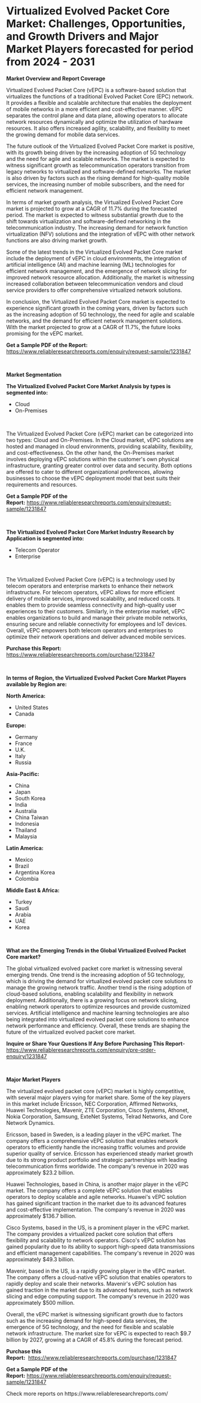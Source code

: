 <p><h1>Virtualized Evolved Packet Core Market: Challenges, Opportunities, and Growth Drivers and Major Market Players forecasted for period from 2024 - 2031</h1></p><p><strong>Market Overview and Report Coverage</strong></p>
<p><p>Virtualized Evolved Packet Core (vEPC) is a software-based solution that virtualizes the functions of a traditional Evolved Packet Core (EPC) network. It provides a flexible and scalable architecture that enables the deployment of mobile networks in a more efficient and cost-effective manner. vEPC separates the control plane and data plane, allowing operators to allocate network resources dynamically and optimize the utilization of hardware resources. It also offers increased agility, scalability, and flexibility to meet the growing demand for mobile data services.</p><p>The future outlook of the Virtualized Evolved Packet Core market is positive, with its growth being driven by the increasing adoption of 5G technology and the need for agile and scalable networks. The market is expected to witness significant growth as telecommunication operators transition from legacy networks to virtualized and software-defined networks. The market is also driven by factors such as the rising demand for high-quality mobile services, the increasing number of mobile subscribers, and the need for efficient network management.</p><p>In terms of market growth analysis, the Virtualized Evolved Packet Core market is projected to grow at a CAGR of 11.7% during the forecasted period. The market is expected to witness substantial growth due to the shift towards virtualization and software-defined networking in the telecommunication industry. The increasing demand for network function virtualization (NFV) solutions and the integration of vEPC with other network functions are also driving market growth.</p><p>Some of the latest trends in the Virtualized Evolved Packet Core market include the deployment of vEPC in cloud environments, the integration of artificial intelligence (AI) and machine learning (ML) technologies for efficient network management, and the emergence of network slicing for improved network resource allocation. Additionally, the market is witnessing increased collaboration between telecommunication vendors and cloud service providers to offer comprehensive virtualized network solutions.</p><p>In conclusion, the Virtualized Evolved Packet Core market is expected to experience significant growth in the coming years, driven by factors such as the increasing adoption of 5G technology, the need for agile and scalable networks, and the demand for efficient network management solutions. With the market projected to grow at a CAGR of 11.7%, the future looks promising for the vEPC market.</p></p>
<p><strong>Get a Sample PDF of the Report:</strong> <a href="https://www.reliableresearchreports.com/enquiry/request-sample/1231847">https://www.reliableresearchreports.com/enquiry/request-sample/1231847</a></p>
<p>&nbsp;</p>
<p><strong>Market Segmentation</strong></p>
<p><strong>The Virtualized Evolved Packet Core Market Analysis by types is segmented into:</strong></p>
<p><ul><li>Cloud</li><li>On-Premises</li></ul></p>
<p>&nbsp;</p>
<p><p>The Virtualized Evolved Packet Core (vEPC) market can be categorized into two types: Cloud and On-Premises. In the Cloud market, vEPC solutions are hosted and managed in cloud environments, providing scalability, flexibility, and cost-effectiveness. On the other hand, the On-Premises market involves deploying vEPC solutions within the customer's own physical infrastructure, granting greater control over data and security. Both options are offered to cater to different organizational preferences, allowing businesses to choose the vEPC deployment model that best suits their requirements and resources.</p></p>
<p><strong>Get a Sample PDF of the Report:</strong>&nbsp;<a href="https://www.reliableresearchreports.com/enquiry/request-sample/1231847">https://www.reliableresearchreports.com/enquiry/request-sample/1231847</a></p>
<p>&nbsp;</p>
<p><strong>The Virtualized Evolved Packet Core Market Industry Research by Application is segmented into:</strong></p>
<p><ul><li>Telecom Operator</li><li>Enterprise</li></ul></p>
<p>&nbsp;</p>
<p><p>The Virtualized Evolved Packet Core (vEPC) is a technology used by telecom operators and enterprise markets to enhance their network infrastructure. For telecom operators, vEPC allows for more efficient delivery of mobile services, improved scalability, and reduced costs. It enables them to provide seamless connectivity and high-quality user experiences to their customers. Similarly, in the enterprise market, vEPC enables organizations to build and manage their private mobile networks, ensuring secure and reliable connectivity for employees and IoT devices. Overall, vEPC empowers both telecom operators and enterprises to optimize their network operations and deliver advanced mobile services.</p></p>
<p><strong>Purchase this Report:</strong>&nbsp; <a href="https://www.reliableresearchreports.com/purchase/1231847">https://www.reliableresearchreports.com/purchase/1231847</a></p>
<p>&nbsp;</p>
<p><strong>In terms of Region, the Virtualized Evolved Packet Core Market Players available by Region are:</strong></p>
<p>
    <p> <strong> North America: </strong>
        <ul>
            <li>United States</li>
            <li>Canada</li>
        </ul>
        </p> 
    <p> <strong> Europe: </strong>
        <ul>
            <li>Germany</li>
            <li>France</li>
            <li>U.K.</li>
            <li>Italy</li>
            <li>Russia</li>
        </ul>
        </p> 
    <p> <strong> Asia-Pacific: </strong>
        <ul>
            <li>China</li>
            <li>Japan</li>
            <li>South Korea</li>
            <li>India</li>
            <li>Australia</li>
            <li>China Taiwan</li>
            <li>Indonesia</li>
            <li>Thailand</li>
            <li>Malaysia</li>
        </ul>
        </p> 
    <p> <strong> Latin America: </strong>
        <ul>
            <li>Mexico</li>
            <li>Brazil</li>
            <li>Argentina Korea</li>
            <li>Colombia</li>
        </ul>
        </p> 
    <p> <strong> Middle East & Africa: </strong>
        <ul>
            <li>Turkey</li>
            <li>Saudi</li>
            <li>Arabia</li>
            <li>UAE</li>
            <li>Korea</li>
        </ul>
    </p>
    </p>
<p>&nbsp;</p>
<p><strong>What are the Emerging Trends in the Global Virtualized Evolved Packet Core market?</strong></p>
<p><p>The global virtualized evolved packet core market is witnessing several emerging trends. One trend is the increasing adoption of 5G technology, which is driving the demand for virtualized evolved packet core solutions to manage the growing network traffic. Another trend is the rising adoption of cloud-based solutions, enabling scalability and flexibility in network deployment. Additionally, there is a growing focus on network slicing, enabling network operators to optimize resources and provide customized services. Artificial intelligence and machine learning technologies are also being integrated into virtualized evolved packet core solutions to enhance network performance and efficiency. Overall, these trends are shaping the future of the virtualized evolved packet core market.</p></p>
<p><strong>Inquire or Share Your Questions If Any Before Purchasing This Report</strong>- <a href="https://www.reliableresearchreports.com/enquiry/pre-order-enquiry/1231847">https://www.reliableresearchreports.com/enquiry/pre-order-enquiry/1231847</a></p>
<p>&nbsp;</p>
<p><strong>Major Market Players</strong></p>
<p><p>The virtualized evolved packet core (vEPC) market is highly competitive, with several major players vying for market share. Some of the key players in this market include Ericsson, NEC Corporation, Affirmed Networks, Huawei Technologies, Mavenir, ZTE Corporation, Cisco Systems, Athonet, Nokia Corporation, Samsung, ExteNet Systems, Telrad Networks, and Core Network Dynamics.</p><p>Ericsson, based in Sweden, is a leading player in the vEPC market. The company offers a comprehensive vEPC solution that enables network operators to efficiently handle the increasing traffic volumes and provide superior quality of service. Ericsson has experienced steady market growth due to its strong product portfolio and strategic partnerships with leading telecommunication firms worldwide. The company's revenue in 2020 was approximately $23.2 billion.</p><p>Huawei Technologies, based in China, is another major player in the vEPC market. The company offers a complete vEPC solution that enables operators to deploy scalable and agile networks. Huawei's vEPC solution has gained significant traction in the market due to its advanced features and cost-effective implementation. The company's revenue in 2020 was approximately $136.7 billion.</p><p>Cisco Systems, based in the US, is a prominent player in the vEPC market. The company provides a virtualized packet core solution that offers flexibility and scalability to network operators. Cisco's vEPC solution has gained popularity due to its ability to support high-speed data transmissions and efficient management capabilities. The company's revenue in 2020 was approximately $49.3 billion.</p><p>Mavenir, based in the US, is a rapidly growing player in the vEPC market. The company offers a cloud-native vEPC solution that enables operators to rapidly deploy and scale their networks. Mavenir's vEPC solution has gained traction in the market due to its advanced features, such as network slicing and edge computing support. The company's revenue in 2020 was approximately $500 million.</p><p>Overall, the vEPC market is witnessing significant growth due to factors such as the increasing demand for high-speed data services, the emergence of 5G technology, and the need for flexible and scalable network infrastructure. The market size for vEPC is expected to reach $9.7 billion by 2027, growing at a CAGR of 45.8% during the forecast period.</p></p>
<p><strong>Purchase this Report:</strong>&nbsp;&nbsp;<a href="https://www.reliableresearchreports.com/purchase/1231847">https://www.reliableresearchreports.com/purchase/1231847</a></p>
<p></p>
<p><strong>Get a Sample PDF of the Report:</strong>&nbsp;<a href="https://www.reliableresearchreports.com/enquiry/request-sample/1231847">https://www.reliableresearchreports.com/enquiry/request-sample/1231847</a></p>
<p>Check more reports on https://www.reliableresearchreports.com/</p>